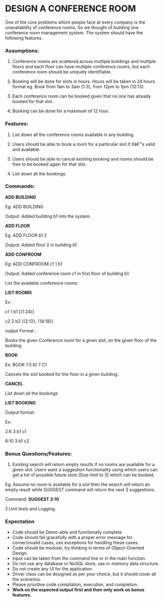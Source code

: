 # DESIGN A CONFERENCE ROOM

One of the core problems which people face at every company is the unavailability of conference rooms. So we thought of building one conference room management system. The system should have the following features.

### **Assumptions**:

1. Conference rooms are scattered across multiple buildings and multiple floors and each floor can have multiple conference rooms, but each conference room should be uniquely identifiable.

2. Booking will be done for slots in hours. Hours will be taken in 24 hours format eg. Book from 1am to 3am {1:3}, from 12pm to 1pm {12:13}

3. Each conference room can be booked given that no one has already booked for that slot.

4. Booking can be done for a maximum of 12 hour.

### **Features**:

1. List down all the conference rooms available in any building. 

2. Users should be able to book a room for a particular slot if itâ€™s valid and available.

3. Users should be able to cancel existing booking and rooms should be free to be booked again for that slot.

4. List down all the bookings.

### **Commands**:

**ADD BUILDING <building>** 

Eg: ADD BUILDING

Output: Added building b1 into the system.

**ADD FLOOR <building> <floor>**

Eg. ADD FLOOR b1 2

Output: Added floor 2 in building b1.

**ADD CONFROOM <building> <floor> <conferenceRoomID>**

Eg: ADD CONFROOM c1 1 b1

Output: Added conference room c1 in first floor of building b1.

List the available conference rooms:

**LIST ROOMS**

Ex : 

c1 1 b1 [{1:24}]

c2 2 b2 [{2:12}, {14:18}]

output Format :<conferenceRoomID> <floor> <building> <slots>

Books the given Conference room for a given slot, on the given floor of the building.

**BOOK <SLOT> <BUILDING> <FLOOR> <ROOM ID>**

Ex: BOOK 1:5 b1 7 C1

Cancels the slot booked for the floor in a given building.

**CANCEL <SLOT> <BUILDING> <FLOOR> <ROOM ID>**

List down all the bookings 

**LIST BOOKING <BUILDING> <FLOOR>**

Output format: <SLOT> <FLOOR> <BUILDING> <roomName>

Ex:

2:6 3 b1 c1

6:10 3 b1 c2

### **Bonus Questions/Features:**

1. Existing search will return empty results if no rooms are available for a given slot. Users want a suggestion functionality using which users can get a list of possible future slots [Size limit to 3] which can be booked.

Eg. Assume no room is available for a slot then the search will return an empty result while SUGGEST command will return the next 3 suggestions.

Command: **SUGGEST 3:10**

2.Unit tests and Logging.

### **Expectation**

- Code should be Demo-able and functionally complete.
- Code should fail gracefully with a proper error message for corner/invalid cases, use exceptions for handling these cases.
- Code should be modular, try thinking in terms of Object-Oriented Design.
- Input can be taken from the command line or in the main function.
- Do not use any database or NoSQL store, use in-memory data structure.
- Do not create any UI for the application
- Driver class can be designed as per your choice, but it should cover all the scenarios.
- Please prioritise code compilation, execution, and completion.
- **Work on the expected output first and then only work on bonus features.**
